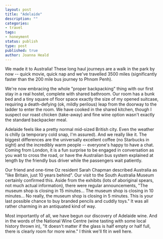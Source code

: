 ```yaml
---
layout: post
title: "Adelaide"
description: ""
categories:
- travel
tags:
- honeyment
status: publish
type: post
published: true
author: Joanna Heald
---
```


We made it to Australia! These long haul journeys are a walk in the park by now -- quick movie, quick nap and we've travelled 3500 miles (significantly faster than the 200 mile bus journey to Phnom Penh).

We're now embracing the whole "proper backpacking" thing with our first stay in a real hostel, complete with shared bathroom. Our room has a bunk bed and a tiny square of floor space exactly the size of my opened suitcase, requiring a death-defying (ok, mildly perilous) leap from the doorway to the ladder to enter the room. We have cooked in the shared kitchen, though I suspect our roast chicken (take-away) and fine wine option wasn't exactly the standard backpacker meal.

Adelaide feels like a pretty normal mid-sized British city. Even the weather is chilly (a temporary cold snap, I'm assured). And we really like it. The biggest differences are the universally excellent coffee (no Starbucks in sight) and the incredibly warm people -- everyone's happy to have a chat. Coming from London, it is a fun surprise to be engaged in conversation as you wait to cross the road, or have the Australian bus system explained at length by the friendly bus driver while the passengers wait patiently.

Our friend and one-time Oz resident Sarah Chapman described Australia as "like Britain, just 10 years behind". Our visit to the South Australia Museum certainly confirmed this. Aside from the exhibits (lots of aboriginal spears, not much actual information), there were regular announcements, "The museum shop is closing in 15 minutes... The museum shop is closing in 10 minutes... No really, the museum shop is closing in 5 minutes. This is your last possible chance to buy branded pencils and cuddly toys." It was all rather charming in an antiquated kind of way.

Most importantly of all, we have begun our discovery of Adelaide wine. And in the words of the National Wine Centre (wine tasting with some local history thrown in), "It doesn't matter if the glass is half empty or half full, there is clearly room for more wine." I think we'll fit in well here.
